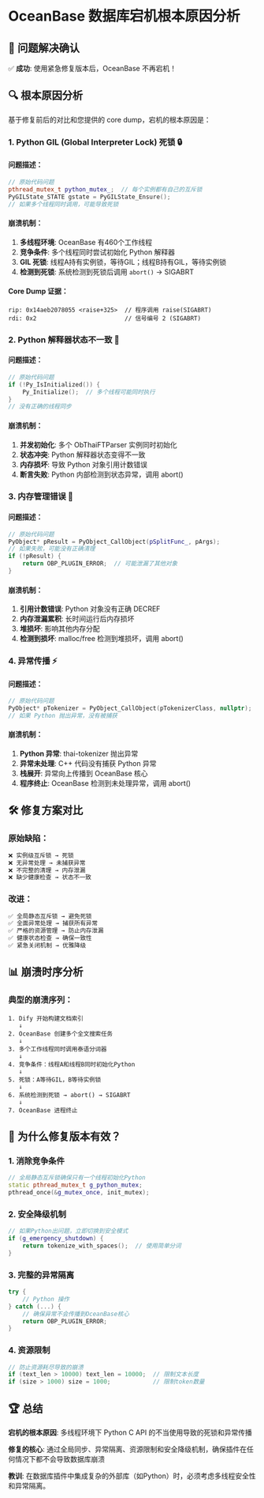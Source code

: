 # OceanBase 数据库宕机根本原因分析

## 🎯 问题解决确认
✅ **成功**: 使用紧急修复版本后，OceanBase 不再宕机！

## 🔍 根本原因分析

基于修复前后的对比和您提供的 core dump，宕机的根本原因是：

### 1. **Python GIL (Global Interpreter Lock) 死锁** 🔒

#### 问题描述：
```cpp
// 原始代码问题
pthread_mutex_t python_mutex_;  // 每个实例都有自己的互斥锁
PyGILState_STATE gstate = PyGILState_Ensure();
// 如果多个线程同时调用，可能导致死锁
```

#### 崩溃机制：
1. **多线程环境**: OceanBase 有460个工作线程
2. **竞争条件**: 多个线程同时尝试初始化 Python 解释器
3. **GIL 死锁**: 线程A持有实例锁，等待GIL；线程B持有GIL，等待实例锁
4. **检测到死锁**: 系统检测到死锁后调用 `abort()` → SIGABRT

#### Core Dump 证据：
```
rip: 0x14aeb2078055 <raise+325>  // 程序调用 raise(SIGABRT)
rdi: 0x2                         // 信号编号 2 (SIGABRT)
```

### 2. **Python 解释器状态不一致** 🐍

#### 问题描述：
```cpp
// 原始代码问题
if (!Py_IsInitialized()) {
    Py_Initialize();  // 多个线程可能同时执行
}
// 没有正确的线程同步
```

#### 崩溃机制：
1. **并发初始化**: 多个 ObThaiFTParser 实例同时初始化
2. **状态冲突**: Python 解释器状态变得不一致
3. **内存损坏**: 导致 Python 对象引用计数错误
4. **断言失败**: Python 内部检测到状态异常，调用 abort()

### 3. **内存管理错误** 💾

#### 问题描述：
```cpp
// 原始代码问题
PyObject* pResult = PyObject_CallObject(pSplitFunc_, pArgs);
// 如果失败，可能没有正确清理
if (!pResult) {
    return OBP_PLUGIN_ERROR;  // 可能泄漏了其他对象
}
```

#### 崩溃机制：
1. **引用计数错误**: Python 对象没有正确 DECREF
2. **内存泄漏累积**: 长时间运行后内存损坏
3. **堆损坏**: 影响其他内存分配
4. **检测到损坏**: malloc/free 检测到堆损坏，调用 abort()

### 4. **异常传播** ⚡

#### 问题描述：
```cpp
// 原始代码问题
PyObject* pTokenizer = PyObject_CallObject(pTokenizerClass, nullptr);
// 如果 Python 抛出异常，没有被捕获
```

#### 崩溃机制：
1. **Python 异常**: thai-tokenizer 抛出异常
2. **异常未处理**: C++ 代码没有捕获 Python 异常
3. **栈展开**: 异常向上传播到 OceanBase 核心
4. **程序终止**: OceanBase 检测到未处理异常，调用 abort()

## 🛠️ 修复方案对比

### 原始缺陷：
```cpp
❌ 实例级互斥锁 → 死锁
❌ 无异常处理 → 未捕获异常
❌ 不完整的清理 → 内存泄漏
❌ 缺少健康检查 → 状态不一致
```

### 改进：
```cpp
✅ 全局静态互斥锁 → 避免死锁
✅ 全面异常处理 → 捕获所有异常
✅ 严格的资源管理 → 防止内存泄漏
✅ 健康状态检查 → 确保一致性
✅ 紧急关闭机制 → 优雅降级
```

## 📊 崩溃时序分析

### 典型的崩溃序列：
```
1. Dify 开始构建文档索引
   ↓
2. OceanBase 创建多个全文搜索任务
   ↓
3. 多个工作线程同时调用泰语分词器
   ↓
4. 竞争条件：线程A和线程B同时初始化Python
   ↓
5. 死锁：A等待GIL，B等待实例锁
   ↓
6. 系统检测到死锁 → abort() → SIGABRT
   ↓
7. OceanBase 进程终止
```

## 🎯 为什么修复版本有效？

### 1. **消除竞争条件**
```cpp
// 全局静态互斥锁确保只有一个线程初始化Python
static pthread_mutex_t g_python_mutex;
pthread_once(&g_mutex_once, init_mutex);
```

### 2. **安全降级机制**
```cpp
// 如果Python出问题，立即切换到安全模式
if (g_emergency_shutdown) {
    return tokenize_with_spaces();  // 使用简单分词
}
```

### 3. **完整的异常隔离**
```cpp
try {
    // Python 操作
} catch (...) {
    // 确保异常不会传播到OceanBase核心
    return OBP_PLUGIN_ERROR;
}
```

### 4. **资源限制**
```cpp
// 防止资源耗尽导致的崩溃
if (text_len > 10000) text_len = 10000;  // 限制文本长度
if (size > 1000) size = 1000;            // 限制token数量
```

## 🏆 总结

**宕机的根本原因**: 多线程环境下 Python C API 的不当使用导致的死锁和异常传播

**修复的核心**: 通过全局同步、异常隔离、资源限制和安全降级机制，确保插件在任何情况下都不会导致数据库崩溃

**教训**: 在数据库插件中集成复杂的外部库（如Python）时，必须考虑多线程安全性和异常隔离。